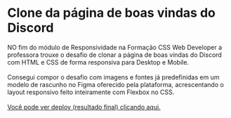 # Clone da página de boas vindas do Discord
NO fim do módulo de Responsividade na Formação CSS Web Developer a professora trouxe o desafio de 
clonar a página de boas vindas do Discord com HTML e CSS de forma responsiva para Desktop e Mobile.
<br /><br />
Consegui compor o desafio com imagens e fontes já predefinidas em um modelo de rascunho no Figma oferecido
pela plataforma, acrescentando o layout responsivo feito inteiramente com Flexbox no CSS.
<br /><br />
[Você pode ver deploy (resultado final) clicando aqui.](https://1manuelc.github.io/dio-css-projeto04/)
